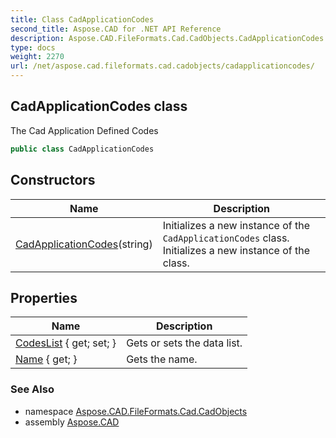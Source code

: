 ```yaml
---
title: Class CadApplicationCodes
second_title: Aspose.CAD for .NET API Reference
description: Aspose.CAD.FileFormats.Cad.CadObjects.CadApplicationCodes class. The Cad Application Defined Codes
type: docs
weight: 2270
url: /net/aspose.cad.fileformats.cad.cadobjects/cadapplicationcodes/
---
```

## CadApplicationCodes class

The Cad Application Defined Codes

```csharp
public class CadApplicationCodes
```

## Constructors

| Name | Description |
| --- | --- |
| [CadApplicationCodes](cadapplicationcodes/)(string) | Initializes a new instance of the `CadApplicationCodes` class. Initializes a new instance of the class. |

## Properties

| Name | Description |
| --- | --- |
| [CodesList](../../aspose.cad.fileformats.cad.cadobjects/cadapplicationcodes/codeslist/) { get; set; } | Gets or sets the data list. |
| [Name](../../aspose.cad.fileformats.cad.cadobjects/cadapplicationcodes/name/) { get; } | Gets the name. |

### See Also

* namespace [Aspose.CAD.FileFormats.Cad.CadObjects](../../aspose.cad.fileformats.cad.cadobjects/)
* assembly [Aspose.CAD](../../)


